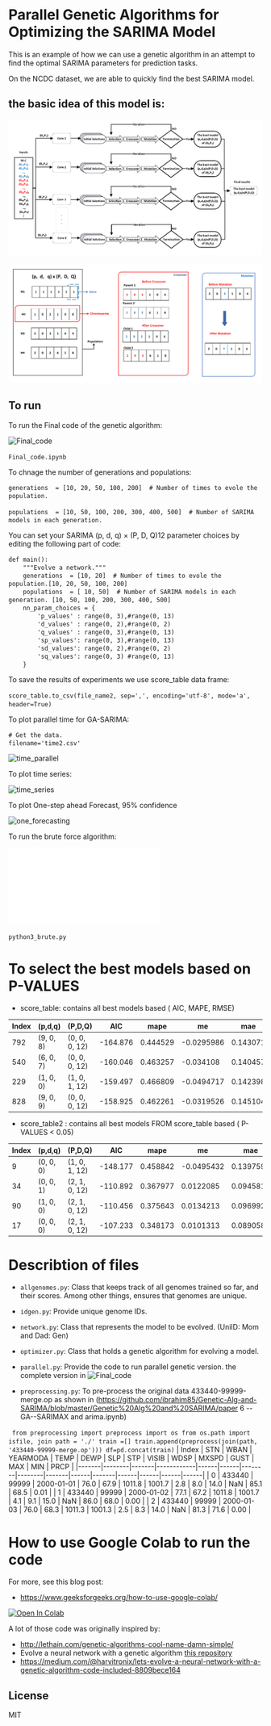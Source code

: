 # Parallel Genetic Algorithms for Optimizing the SARIMA Model

This is an example of how we can use a genetic algorithm in an attempt to find the optimal SARIMA parameters for prediction tasks. 

On the NCDC dataset, we are able to quickly find the best SARIMA model. 

## the basic idea of this model is:

![GA_ARIMA_Parallel2](GA_ARIMA_Parallel2.png)

![GA_ARIMA_Parallel3](GA_ARIMA_Parallel3.png)


## To run

To run the Final code of the genetic algorithm:

![Final_code](Final_code.ipynb)

```Final_code.ipynb```

To chnage the number of generations and populations:
```
generations  = [10, 20, 50, 100, 200]  # Number of times to evole the population.

populations  = [10, 50, 100, 200, 300, 400, 500]  # Number of SARIMA models in each generation.
```

You can set your SARIMA (p, d, q) × (P, D, Q)12 parameter choices by editing the following part of code:

```  
def main():
    """Evolve a network."""
    generations  = [10, 20]  # Number of times to evole the population.[10, 20, 50, 100, 200]
    populations  = [ 10, 50]  # Number of SARIMA models in each generation. [10, 50, 100, 200, 300, 400, 500]
    nn_param_choices = {
        'p_values' : range(0, 3),#range(0, 13)
        'd_values' : range(0, 2),#range(0, 2)
        'q_values' : range(0, 3),#range(0, 13)
        'sp_values': range(0, 3),#range(0, 13)
        'sd_values': range(0, 2),#range(0, 2)
        'sq_values': range(0, 3) #range(0, 13)
    }
```

To save the results of experiments we use score_table  data frame:

``` score_table.to_csv(file_name2, sep=',', encoding='utf-8', mode='a', header=True) ```


To plot parallel time for GA-SARIMA:
```
# Get the data.
filename='time2.csv'
```
![time_parallel](time_parallel_plot1.png)

To plot time series:

![time_series](time_series.png)

To plot One-step ahead Forecast, 95% confidence

![one_forecasting](one_forecasting.png)

To run the brute force algorithm:

![python3 brute](python3_brute.py)

```python3_brute.py```

# To select the best models based on P-VALUES

- score_table: contains all best models based ( AIC, MAPE, RMSE)

| Index | (p,d,q)   | (P,D,Q)       | AIC      | mape     | me         | mae      | mpe       | mse       | rmse     | corr     | minmax    |
|-------|-----------|---------------|----------|----------|------------|----------|-----------|-----------|----------|----------|-----------|
| 792   | (9, 0, 8) | (0, 0, 0, 12) | -164.876 | 0.444529 | -0.0295986 | 0.143071 | -0.21997  | 0.0281478 | 0.167773 | 0.957295 | 0.122894  |
| 540   | (6, 0, 7) | (0, 0, 0, 12) | -160.046 | 0.463257 | -0.034108  | 0.140457 | -0.216192 | 0.0268177 | 0.163761 | 0.959942 | 0.0968388 |
| 229   | (1, 0, 0) | (1, 0, 1, 12) | -159.497 | 0.466809 | -0.0494717 | 0.142398 | -0.206366 | 0.0281191 | 0.167688 | 0.959793 | 0.193557  |
| 828   | (9, 0, 9) | (0, 0, 0, 12) | -158.925 | 0.462261 | -0.0319526 | 0.145104 | -0.227347 | 0.0275848 | 0.166087 | 0.958335 | 0.122391  |

- score_table2 : contains all best models FROM score_table based ( P-VALUES < 0.05)

| Index | (p,d,q)   | (P,D,Q)       | AIC      | mape     | me         | mae       | mpe       | mse       | rmse     | corr     | minmax     |
|-------|-----------|---------------|----------|----------|------------|-----------|-----------|-----------|----------|----------|------------|
| 9     | (0, 0, 0) | (1, 0, 1, 12) | -148.177 | 0.458842 | -0.0495432 | 0.139759  | -0.200593 | 0.0272963 | 0.165216 | 0.961095 | 0.195071   |
| 34    | (0, 0, 1) | (2, 1, 0, 12) | -110.892 | 0.367977 | 0.0122085  | 0.0945813 | -0.182121 | 0.0142993 | 0.11958  | 0.978752 | -0.263296  |
| 90    | (1, 0, 0) | (2, 1, 0, 12) | -110.456 | 0.375643 | 0.0134213  | 0.096992  | -0.186618 | 0.0150715 | 0.122766 | 0.977709 | -0.465028  |
| 17    | (0, 0, 0) | (2, 1, 0, 12) | -107.233 | 0.348173 | 0.0101313  | 0.0890584 | -0.170927 | 0.0126278 | 0.112373 | 0.981129 | -0.0930694 |


# Describtion of files
- `allgenomes.py`: Class that keeps track of all genomes trained so far, and their scores.
    Among other things, ensures that genomes are unique.

- `idgen.py`: Provide unique genome IDs.

- `network.py`: Class that represents the model to be evolved. (UniID: Mom and Dad: Gen)

- `optimizer.py`: Class that holds a genetic algorithm for evolving a model.

- `parallel.py`: Provide the code to run parallel genetic version. the complete version in 
![Final_code](Final_code.ipynb)

- `preprocessing.py`: To pre-process the original data 433440-99999-merge.op as shown in (https://github.com/ibrahim85/Genetic-Alg-and-SARIMA/blob/master/Genetic%20Alg%20and%20SARIMA/paper 6 -- GA--SARIMAX and arima.ipynb)

` 
from preprocessing import preprocess
import os
from os.path import isfile, join
path = './'
train =[]
train.append(preprocess(join(path, '433440-99999-merge.op')))
df=pd.concat(train)
`
| Index | STN    | WBAN  | YEARMODA   | TEMP | DEWP | SLP    | STP    | VISIB | WDSP | MXSPD | GUST | MAX  | MIN  | PRCP |
|-------|--------|-------|------------|------|------|--------|--------|-------|------|-------|------|------|------|------|
| 0     | 433440 | 99999 | 2000-01-01 | 76.0 | 67.9 | 1011.8 | 1001.7 | 2.8   | 8.0  | 14.0  | NaN  | 85.1 | 68.5 | 0.01 |
| 1     | 433440 | 99999 | 2000-01-02 | 77.1 | 67.2 | 1011.8 | 1001.7 | 4.1   | 9.1  | 15.0  | NaN  | 86.0 | 68.0 | 0.00 |
| 2     | 433440 | 99999 | 2000-01-03 | 76.0 | 68.3 | 1011.3 | 1001.3 | 2.5   | 8.3  | 14.0  | NaN  | 81.3 | 71.6 | 0.00 |

# How to use Google Colab to run the code

For more, see this blog post: 

- https://www.geeksforgeeks.org/how-to-use-google-colab/


[![Open In Colab](https://colab.research.google.com/assets/colab-badge.svg)](https://github.com/ibrahim85/Genetic-Alg-and-SARIMA/blob/master/Genetic%20Alg%20and%20SARIMA/Final_code.ipynb)


A lot of those code was originally inspired by:

- http://lethain.com/genetic-algorithms-cool-name-damn-simple/
- Evolve a neural network with a genetic algorithm [this repository](https://github.com/harvitronix/neural-network-genetic-algorithm)
- https://medium.com/@harvitronix/lets-evolve-a-neural-network-with-a-genetic-algorithm-code-included-8809bece164

## License

MIT


